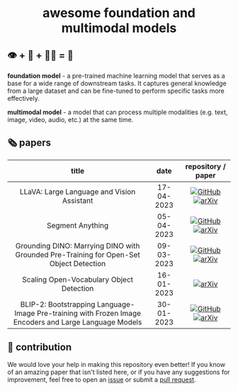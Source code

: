 <h1 align="center">awesome foundation and multimodal models</h1>

## 👁️ + 💬 + 👂🏻 = 🤖

**foundation model** - a pre-trained machine learning model that serves as a base for a wide range of downstream tasks. It captures general knowledge from a large dataset and can be fine-tuned to perform specific tasks more effectively.

**multimodal model** - a model that can process multiple modalities (e.g. text, image,
video, audio, etc.) at the same time.

## 🗞️ papers

<!--- AUTOGENERATED_COURSES_TABLE -->
<!---
   WARNING: DO NOT EDIT THIS TABLE MANUALLY. IT IS AUTOMATICALLY GENERATED.
   HEAD OVER TO CONTRIBUTING.MD FOR MORE DETAILS ON HOW TO MAKE CHANGES PROPERLY.
-->
| **title** | **date** | **repository / paper** |
|:---------:|:--------:|:----------------------:|
| LLaVA: Large Language and Vision Assistant | 17-04-2023 | [![GitHub](https://img.shields.io/github/stars/haotian-liu/LLaVA?style=social)](https://github.com/haotian-liu/LLaVA) [![arXiv](https://img.shields.io/badge/arXiv-2304.08485-b31b1b.svg)](https://arxiv.org/abs/2304.08485)|
| Segment Anything | 05-04-2023 | [![GitHub](https://img.shields.io/github/stars/facebookresearch/segment-anything?style=social)](https://github.com/facebookresearch/segment-anything) [![arXiv](https://img.shields.io/badge/arXiv-2304.02643-b31b1b.svg)](https://arxiv.org/abs/2304.02643)|
| Grounding DINO: Marrying DINO with Grounded Pre-Training for Open-Set Object Detection | 09-03-2023 | [![GitHub](https://img.shields.io/github/stars/IDEA-Research/GroundingDINO?style=social)](https://github.com/IDEA-Research/GroundingDINO) [![arXiv](https://img.shields.io/badge/arXiv-2303.05499-b31b1b.svg)](https://arxiv.org/abs/2303.05499)|
| Scaling Open-Vocabulary Object Detection | 16-01-2023 |  [![arXiv](https://img.shields.io/badge/arXiv-2306.09683-b31b1b.svg)](https://arxiv.org/abs/2306.09683)|
| BLIP-2: Bootstrapping Language-Image Pre-training with Frozen Image Encoders and Large Language Models | 30-01-2023 | [![GitHub](https://img.shields.io/github/stars/salesforce/LAVIS?style=social)](https://github.com/salesforce/LAVIS) [![arXiv](https://img.shields.io/badge/arXiv-2301.12597-b31b1b.svg)](https://arxiv.org/abs/2301.12597)|
<!--- AUTOGENERATED_COURSES_TABLE -->

## 🦸 contribution

We would love your help in making this repository even better! If you know of an
amazing paper that isn't listed here, or if you have any suggestions for improvement,
feel free to open an [issue](https://github.com/SkalskiP/awesome-foundation-and-multimodal-models/issues)
or submit a [pull request](https://github.com/SkalskiP/awesome-foundation-and-multimodal-models/pulls).
